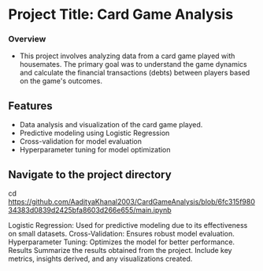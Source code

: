 
# Project Title: Card Game Analysis

### Overview
- This project involves analyzing data from a card game played with housemates. The primary goal was to understand the game dynamics and calculate the financial transactions (debts) between players based on the game's outcomes.

## Features
- Data analysis and visualization of the card game played.
- Predictive modeling using Logistic Regression
- Cross-validation for model evaluation
- Hyperparameter tuning for model optimization


## Navigate to the project directory
cd https://github.com/AadityaKhanal2003/CardGameAnalysis/blob/6fc315f98034383d0839d2425bfa8603d266e655/main.ipynb


Logistic Regression: Used for predictive modeling due to its effectiveness on small datasets.
Cross-Validation: Ensures robust model evaluation.
Hyperparameter Tuning: Optimizes the model for better performance.
Results
Summarize the results obtained from the project. Include key metrics, insights derived, and any visualizations created.



